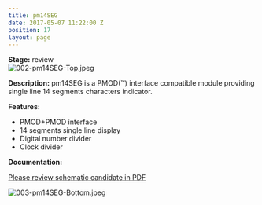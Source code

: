```yaml
---
title: pm14SEG
date: 2017-05-07 11:22:00 Z
position: 17
layout: page
---
```


**Stage:** review  
![002-pm14SEG-Top.jpeg](/uploads/pm14SEG/002-pm14SEG-Top.jpeg)

**Description:**
pm14SEG is a PMOD(™) interface compatible module providing single line 14 segments characters indicator.

**Features:**
* PMOD+PMOD interface
* 14 segments single line display
* Digital number divider
* Clock divider

**Documentation:**

[Please review schematic candidate in PDF](/uploads/pm14SEG/2016-08-06-pm14SEG-Scheme.pdf)

![003-pm14SEG-Bottom.jpeg](/uploads/pm14SEG/003-pm14SEG-Bottom.jpeg)
